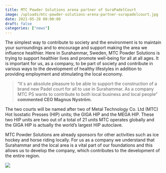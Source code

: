 ```yaml
---
title: MTC Powder Solutions arena partner of SuraPadelCourt
image: /uploads/mtc-powder-solutions-arena-partner-surapadelcourt.jpg
date: 2021-05-28 00:00:00
draft: false
categories: ["news"]
---
```

The simplest way to contribute to society and the environment is to maintain your surroundings and to encourage and support making the area we influence healthier. Here in Surahammar, Sweden, MTC Powder Solutions is trying to support healthier lives and promote well-being for all at all ages. It is important for us, as a company, to be part of society and contribute in various ways to the development of healthy lifestyles in addition to providing employment and stimulating the local economy.

> “It\`s an absolute pleasure to be able to support the construction of a brand new Padel court for all to use in Surahammar. As a company MTC PS wants to contribute to both local business and local people” **commented CEO Magnus Nyström.**

The two courts will be named after two of Metal Technology Co. Ltd (MTC) Hot Isostatic Presses (HIP) units; the GIGA HIP and the MEGA HIP. These two HIP units are two out of a total of 21 units MTC operates globally and the GIGA HIP is actually the world’s largest HIP autoclave.

MTC Powder Solutions are already sponsors for other activities such as ice hockey and horse riding locally. For us as a company we understand that Surahammar and the local area is a vital part of our foundations and this allows us to develop the company, which contributes to the development of the entire region.

  

![](/uploads/MTC_arena2.jpg)